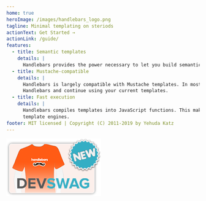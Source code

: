 ```yaml
---
home: true
heroImage: /images/handlebars_logo.png
tagline: Minimal templating on steriods
actionText: Get Started →
actionLink: /guide/
features:
  - title: Semantic templates
    details: |
      Handlebars provides the power necessary to let you build semantic templates effectively with no frustration.
  - title: Mustache-compatible
    details: |
      Handlebars is largely compatible with Mustache templates. In most cases it is possible to swap out Mustache with
      Handlebars and continue using your current templates.
  - title: Fast execution
    details: |
      Handlebars compiles templates into JavaScript functions. This makes the template execution faster than most other
      template engines.
footer: MIT licensed | Copyright (C) 2011-2019 by Yehuda Katz
---
```


<a class="devswag" href="https://www.devswag.com/collections/handlebars">
    <img src="images/handlebars-devswag.png">
</a>
